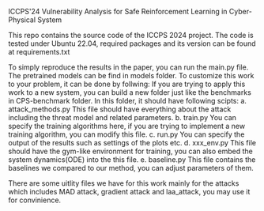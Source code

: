 ICCPS'24 Vulnerability Analysis for Safe Reinforcement Learning in Cyber-Physical System

This repo contains the source code of the ICCPS 2024 project.
The code is tested under Ubuntu 22.04, required packages and its version can be found at requirements.txt

To simply reproduce the results in the paper, you can run the main.py file.
The pretrained models can be find in models folder.
To customize this work to your problem, it can be done by follwing:
If you are trying to apply this work to a new system, you can build a new folder just like the benchmarks in CPS-benchmark folder.
   In this folder, it should have following scipts:
   a. attack_methods.py This file should have everything about the attack including the threat model and related parameters.
   b. train.py You can specify the training algorithms here, if you are trying to implement a new training algorithm, you can modify this file.
   c. run.py You can specify the output of the results such as settings of the plots etc.
   d. xxx_env.py This file should have the gym-like environment for training, you can also embed the system dynamics(ODE) into the this file.
   e. baseline.py This file contains the baselines we compared to our method, you can adjust parameters of them.
   
There are some uitlity files we have for this work mainly for the attacks which includes MAD attack, gradient attack and laa_attack, you may use it for convinience.
